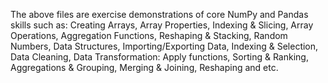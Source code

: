 The above files are exercise demonstrations of core NumPy and Pandas skills such as: 
Creating Arrays, Array Properties, Indexing & Slicing, Array Operations, Aggregation Functions, Reshaping & Stacking, Random Numbers, Data Structures, Importing/Exporting Data, Indexing & Selection, Data Cleaning, Data Transformation: Apply functions, Sorting & Ranking, Aggregations & Grouping, Merging & Joining, Reshaping and etc.

